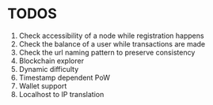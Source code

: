 # TODOS
1. Check accessibility of a node while registration happens
2. Check the balance of a user while transactions are made
3. Check the url naming pattern to preserve consistency
4. Blockchain explorer
5. Dynamic difficulty
6. Timestamp dependent PoW
7. Wallet support
8. Localhost to IP translation